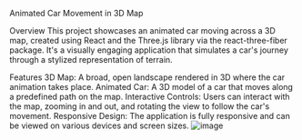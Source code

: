 Animated Car Movement in 3D Map

Overview
This project showcases an animated car moving across a 3D map, created using React and the Three.js library via the react-three-fiber package. It's a visually engaging application that simulates a car's journey through a stylized representation of terrain.

Features
3D Map: A broad, open landscape rendered in 3D where the car animation takes place.
Animated Car: A 3D model of a car that moves along a predefined path on the map.
Interactive Controls: Users can interact with the map, zooming in and out, and rotating the view to follow the car's movement.
Responsive Design: The application is fully responsive and can be viewed on various devices and screen sizes.
![image](https://github.com/Sereth1/Carmovement/assets/129552184/e5686e39-02b8-426b-a92a-ac1fdc0a986c)
